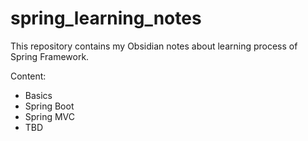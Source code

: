 # spring_learning_notes
This repository contains my Obsidian notes about learning process of Spring Framework.

Content:
- Basics
- Spring Boot
- Spring MVC
- TBD


